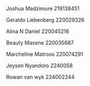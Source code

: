Joshua Madzimure     219138451

Geraldo Liebenberg   220029326

Alina N Daniel       220045216

Beauty Masene        220035687

Marcheline Matroos   220074291

Jeysen Nyandoro      2240058 

Rowan van wyk 224002244